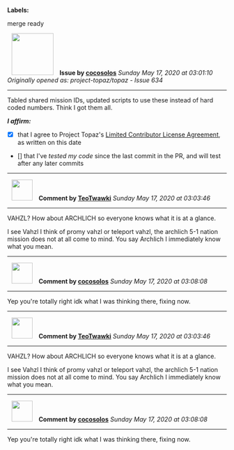 **Labels:**

merge ready



<a href="https://github.com/cocosolos"><img src="https://avatars2.githubusercontent.com/u/2593549?v=4" width="96" height="96" hspace="10"></img></a> **Issue by [cocosolos](https://github.com/cocosolos)**
_Sunday May 17, 2020 at 03:01:10_
_Originally opened as: project-topaz/topaz - Issue 634_

----

Tabled shared mission IDs, updated scripts to use these instead of hard coded numbers. Think I got them all.

<!-- place 'x' mark between square [] brackets to affirm: -->
**_I affirm:_**
- [x] that I agree to Project Topaz's [Limited Contributor License Agreement](http://project-topaz.com/blob/release/CONTRIBUTOR_AGREEMENT.md), as written on this date
- [] that I've _tested my code_ since the last commit in the PR, and will test after any later commits




----
<a href="https://github.com/TeoTwawki"><img src="https://avatars0.githubusercontent.com/u/6871475?v=4" width="48" height="48" hspace="10"></img></a> **Comment by [TeoTwawki](https://github.com/TeoTwawki)**
_Sunday May 17, 2020 at 03:03:46_

----

VAHZL? How about ARCHLICH so everyone knows what it is at a glance.

I see Vahzl I think of promy vahzl or teleport vahzl, the archlich 5-1 nation mission does not at all come to mind. You say Archlich I immediately know what you mean.


----
<a href="https://github.com/cocosolos"><img src="https://avatars2.githubusercontent.com/u/2593549?v=4" width="48" height="48" hspace="10"></img></a> **Comment by [cocosolos](https://github.com/cocosolos)**
_Sunday May 17, 2020 at 03:08:08_

----

Yep you're totally right idk what I was thinking there, fixing now.


----
<a href="https://github.com/TeoTwawki"><img src="https://avatars0.githubusercontent.com/u/6871475?v=4" width="48" height="48" hspace="10"></img></a> **Comment by [TeoTwawki](https://github.com/TeoTwawki)**
_Sunday May 17, 2020 at 03:03:46_

----

VAHZL? How about ARCHLICH so everyone knows what it is at a glance.

I see Vahzl I think of promy vahzl or teleport vahzl, the archlich 5-1 nation mission does not at all come to mind. You say Archlich I immediately know what you mean.


----
<a href="https://github.com/cocosolos"><img src="https://avatars2.githubusercontent.com/u/2593549?v=4" width="48" height="48" hspace="10"></img></a> **Comment by [cocosolos](https://github.com/cocosolos)**
_Sunday May 17, 2020 at 03:08:08_

----

Yep you're totally right idk what I was thinking there, fixing now.
